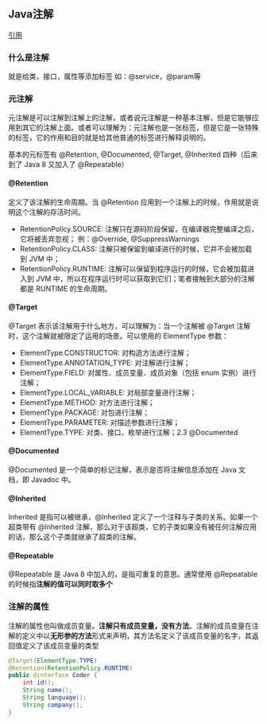 ## Java注解

[引用](https://blog.csdn.net/ajianyingxiaoqinghan/article/details/81436118)

### 什么是注解

就是给类，接口，属性等添加标签 如：@service，@param等

### 元注解

元注解是可以注解到注解上的注解，或者说元注解是一种基本注解，但是它能够应用到其它的注解上面。或者可以理解为：元注解也是一张标签，但是它是一张特殊的标签，它的作用和目的就是给其他普通的标签进行解释说明的。

基本的元标签有 @Retention, @Documented, @Target, @Inherited 四种（后来到了 Java 8 又加入了 @Repeatable）


#### @Retention  

定义了该注解的生命周期。当 @Retention 应用到一个注解上的时候，作用就是说明这个注解的存活时间。

- RetentionPolicy.SOURCE: 注解只在源码阶段保留，在编译器完整编译之后，它将被丢弃忽视；
  例：@Override, @SuppressWarnings
- RetentionPolicy.CLASS: 注解只被保留到编译进行的时候，它并不会被加载到 JVM 中；
- RetentionPolicy.RUNTIME: 注解可以保留到程序运行的时候，它会被加载进入到 JVM 中，所以在程序运行时可以获取到它们；笔者接触到大部分的注解都是 RUNTIME 的生命周期。

#### @Target

@Target 表示该注解用于什么地方，可以理解为：当一个注解被 @Target 注解时，这个注解就被限定了运用的场景。可以使用的 ElementType 参数：

- ElementType.CONSTRUCTOR: 对构造方法进行注解；
- ElementType.ANNOTATION_TYPE: 对注解进行注解；
- ElementType.FIELD: 对属性、成员变量、成员对象（包括 enum 实例）进行注解；
- ElementType.LOCAL_VARIABLE: 对局部变量进行注解；
- ElementType.METHOD: 对方法进行注解；
- ElementType.PACKAGE: 对包进行注解；
- ElementType.PARAMETER: 对描述参数进行注解；
- ElementType.TYPE: 对类、接口、枚举进行注解；2.3 @Documented

#### @Documented 

@Documented 是一个简单的标记注解，表示是否将注解信息添加在 Java 文档，即 Javadoc 中。

#### @Inherited

Inherited 是指可以被继承，@Inherited 定义了一个注释与子类的关系。如果一个超类带有 @Inherited 注解，那么对于该超类，它的子类如果没有被任何注解应用的话，那么这个子类就继承了超类的注解。

#### @Repeatable

@Repeatable 是 Java 8 中加入的，是指可重复的意思。通常使用 @Repeatable 的时候指**注解的值可以同时取多个**

###  注解的属性

注解的属性也叫做成员变量。**注解只有成员变量，没有方法**。注解的成员变量在注解的定义中以**无形参的方法**形式来声明，其方法名定义了该成员变量的名字，其返回值定义了该成员变量的类型

```java
@Target(ElementType.TYPE)
@Retention(RetentionPolicy.RUNTIME)
public @interface Coder {
    int id();
    String name();
    String language();
    String company();
}
```


